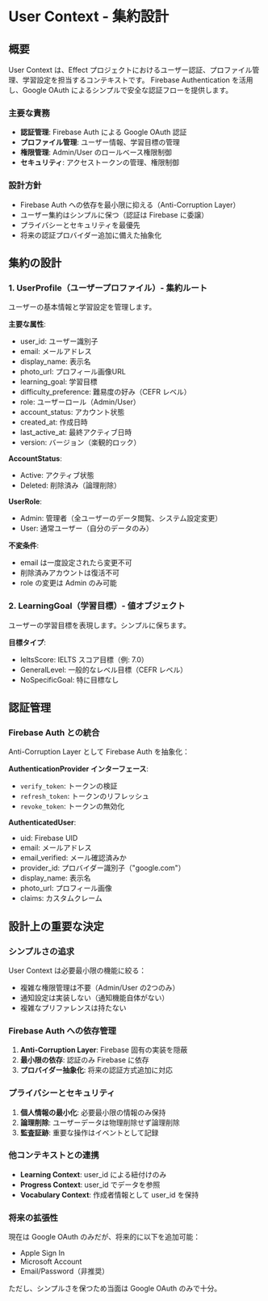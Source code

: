 # User Context - 集約設計

## 概要

User Context は、Effect プロジェクトにおけるユーザー認証、プロファイル管理、学習設定を担当するコンテキストです。
Firebase Authentication を活用し、Google OAuth によるシンプルで安全な認証フローを提供します。

### 主要な責務

- **認証管理**: Firebase Auth による Google OAuth 認証
- **プロファイル管理**: ユーザー情報、学習目標の管理
- **権限管理**: Admin/User のロールベース権限制御
- **セキュリティ**: アクセストークンの管理、権限制御

### 設計方針

- Firebase Auth への依存を最小限に抑える（Anti-Corruption Layer）
- ユーザー集約はシンプルに保つ（認証は Firebase に委譲）
- プライバシーとセキュリティを最優先
- 将来の認証プロバイダー追加に備えた抽象化

## 集約の設計

### 1. UserProfile（ユーザープロファイル）- 集約ルート

ユーザーの基本情報と学習設定を管理します。

**主要な属性**:

- user_id: ユーザー識別子
- email: メールアドレス
- display_name: 表示名
- photo_url: プロフィール画像URL
- learning_goal: 学習目標
- difficulty_preference: 難易度の好み（CEFR レベル）
- role: ユーザーロール（Admin/User）
- account_status: アカウント状態
- created_at: 作成日時
- last_active_at: 最終アクティブ日時
- version: バージョン（楽観的ロック）

**AccountStatus**:

- Active: アクティブ状態
- Deleted: 削除済み（論理削除）

**UserRole**:

- Admin: 管理者（全ユーザーのデータ閲覧、システム設定変更）
- User: 通常ユーザー（自分のデータのみ）

**不変条件**:

- email は一度設定されたら変更不可
- 削除済みアカウントは復活不可
- role の変更は Admin のみ可能

### 2. LearningGoal（学習目標）- 値オブジェクト

ユーザーの学習目標を表現します。シンプルに保ちます。

**目標タイプ**:

- IeltsScore: IELTS スコア目標（例: 7.0）
- GeneralLevel: 一般的なレベル目標（CEFR レベル）
- NoSpecificGoal: 特に目標なし

## 認証管理

### Firebase Auth との統合

Anti-Corruption Layer として Firebase Auth を抽象化：

**AuthenticationProvider インターフェース**:

- `verify_token`: トークンの検証
- `refresh_token`: トークンのリフレッシュ
- `revoke_token`: トークンの無効化

**AuthenticatedUser**:

- uid: Firebase UID
- email: メールアドレス
- email_verified: メール確認済みか
- provider_id: プロバイダー識別子（"google.com"）
- display_name: 表示名
- photo_url: プロフィール画像
- claims: カスタムクレーム

## 設計上の重要な決定

### シンプルさの追求

User Context は必要最小限の機能に絞る：

- 複雑な権限管理は不要（Admin/User の2つのみ）
- 通知設定は実装しない（通知機能自体がない）
- 複雑なプリファレンスは持たない

### Firebase Auth への依存管理

1. **Anti-Corruption Layer**: Firebase 固有の実装を隠蔽
2. **最小限の依存**: 認証のみ Firebase に依存
3. **プロバイダー抽象化**: 将来の認証方式追加に対応

### プライバシーとセキュリティ

1. **個人情報の最小化**: 必要最小限の情報のみ保持
2. **論理削除**: ユーザーデータは物理削除せず論理削除
3. **監査証跡**: 重要な操作はイベントとして記録

### 他コンテキストとの連携

- **Learning Context**: user_id による紐付けのみ
- **Progress Context**: user_id でデータを参照
- **Vocabulary Context**: 作成者情報として user_id を保持

### 将来の拡張性

現在は Google OAuth のみだが、将来的に以下を追加可能：

- Apple Sign In
- Microsoft Account
- Email/Password（非推奨）

ただし、シンプルさを保つため当面は Google OAuth のみで十分。
